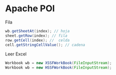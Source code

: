 # Apache POI

Fila

```Java
wb.getSheetAt(index); // hoja
sheet.getRow(index); // fila
row.getCell(index); //  celda
cell.getStringCellValue(); // cadena
```

Leer Excel

```java
Workbook wb = new XSSFWorkBook(FileInputStream);
Workbook wb = new HSSFWorkBook(FileInputStream);
```
